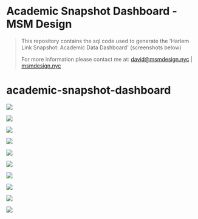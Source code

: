 # Academic Snapshot Dashboard - MSM Design

>  This repository contains the sql code used to generate the 'Harlem Link Snapshot: Academic Data Dashboard' (screenshots below)
>
>  For more information please contact me at: david@msmdesign.nyc | [msmdesign.nyc](https://msmdesign.nyc/)

# academic-snapshot-dashboard


![](https://github.com/davidwhitemsm/images/blob/main/Snapshot_-_Academic_Data_Dashboard___Harlem_Link_Charter_School_Page_01.png)

![](https://github.com/davidwhitemsm/images/blob/main/Snapshot_-_Academic_Data_Dashboard___Harlem_Link_Charter_School_Page_02.png)

![](https://github.com/davidwhitemsm/images/blob/main/Snapshot_-_Academic_Data_Dashboard___Harlem_Link_Charter_School_Page_03.png)

![](https://github.com/davidwhitemsm/images/blob/main/Snapshot_-_Academic_Data_Dashboard___Harlem_Link_Charter_School_Page_04.png)

![](https://github.com/davidwhitemsm/images/blob/main/Snapshot_-_Academic_Data_Dashboard___Harlem_Link_Charter_School_Page_05.png)

![](https://github.com/davidwhitemsm/images/blob/main/Snapshot_-_Academic_Data_Dashboard___Harlem_Link_Charter_School_Page_06.png)

![](https://github.com/davidwhitemsm/images/blob/main/Snapshot_-_Academic_Data_Dashboard___Harlem_Link_Charter_School_Page_07.png)

![](https://github.com/davidwhitemsm/images/blob/main/Snapshot_-_Academic_Data_Dashboard___Harlem_Link_Charter_School_Page_08.png)

![](https://github.com/davidwhitemsm/images/blob/main/Snapshot_-_Academic_Data_Dashboard___Harlem_Link_Charter_School_Page_09.png)

![](https://github.com/davidwhitemsm/images/blob/main/Snapshot_-_Academic_Data_Dashboard___Harlem_Link_Charter_School_Page_10.png)
